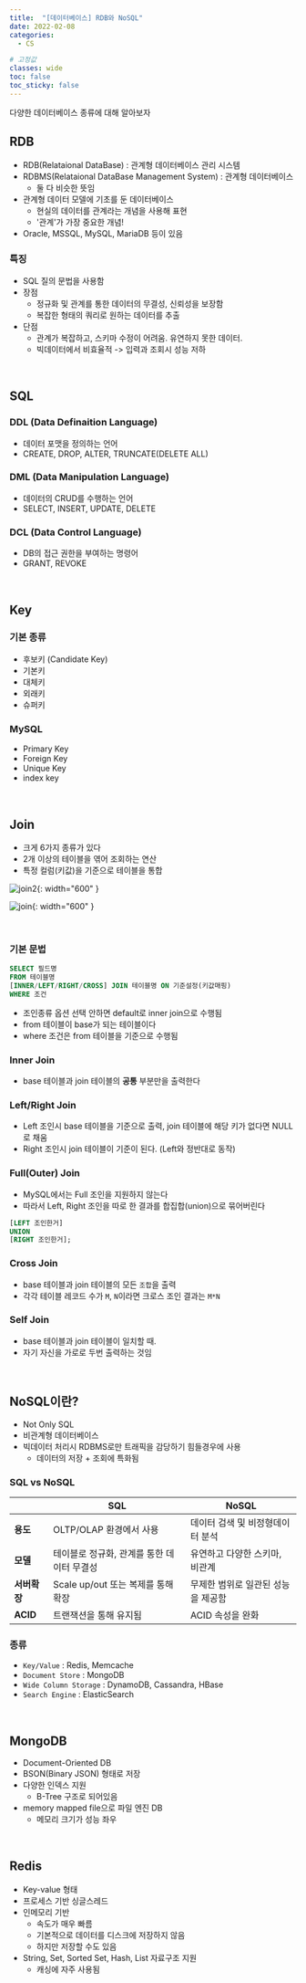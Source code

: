 ```yaml
---
title:  "[데이터베이스] RDB와 NoSQL"
date: 2022-02-08
categories:
  - CS

# 고정값
classes: wide
toc: false
toc_sticky: false
---
```


다양한 데이터베이스 종류에 대해 알아보자

## RDB

- RDB(Relataional DataBase) : 관계형 데이터베이스 관리 시스템
- RDBMS(Relataional DataBase Management System) : 관계형 데이터베이스
    - 둘 다 비슷한 뜻임
- 관계형 데이터 모델에 기초를 둔 데이터베이스
    - 현실의 데이터를 관계라는 개념을 사용해 표현
    - '관계'가 가장 중요한 개념!
- Oracle, MSSQL, MySQL, MariaDB 등이 있음 

### 특징

- SQL 질의 문법을 사용함
- 장점
    - 정규화 및 관계를 통한 데이터의 무결성, 신뢰성을 보장함
    - 복잡한 형태의 쿼리로 원하는 데이터를 추출
- 단점
    - 관계가 복잡하고, 스키마 수정이 어려움. 유연하지 못한 데이터.
    - 빅데이터에서 비효율적 -> 입력과 조회시 성능 저하

<br>

## SQL

### DDL (Data Definaition Language)

- 데이터 포맷을 정의하는 언어
- CREATE, DROP, ALTER, TRUNCATE(DELETE ALL)

### DML (Data Manipulation Language)

- 데이터의 CRUD를 수행하는 언어
- SELECT, INSERT, UPDATE, DELETE

### DCL (Data Control Language) 

- DB의 접근 권한을 부여하는 명령어
- GRANT, REVOKE

<br>

## Key

### 기본 종류

- 후보키 (Candidate Key)
- 기본키 
- 대체키
- 외래키
- 슈퍼키

### MySQL

- Primary Key
- Foreign Key
- Unique Key
- index key

<br>

## Join

- 크게 6가지 종류가 있다
- 2개 이상의 테이블을 엮어 조회하는 연산
- 특정 컬럼(키값)을 기준으로 테이블을 통합

![join2](https://media.vlpt.us/images/sonofhuman20/post/2a3e740f-3083-4cde-aa39-cb6170c50a40/Untitled%200.png){: width="600" }

![join](https://t1.daumcdn.net/cfile/tistory/99219C345BE91A7E32){: width="600" }

<br>

### 기본 문법

```sql
SELECT 필드명
FROM 테이블명
[INNER/LEFT/RIGHT/CROSS] JOIN 테이블명 ON 기준설정(키값매핑)
WHERE 조건
```

- 조인종류 옵션 선택 안하면 default로 inner join으로 수행됨
- from 테이블이 base가 되는 테이블이다
- where 조건은 from 테이블을 기준으로 수행됨

### Inner Join 

- base 테이블과 join 테이블의 **공통** 부분만을 출력한다

### Left/Right Join 

- Left 조인시 base 테이블을 기준으로 출력, join 테이블에 해당 키가 없다면 NULL로 채움
- Right 조인시 join 테이블이 기준이 된다. (Left와 정반대로 동작)

### Full(Outer) Join 

- MySQL에서는 Full 조인을 지원하지 않는다
- 따라서 Left, Right 조인을 따로 한 결과를 합집합(union)으로 묶어버린다

```sql
[LEFT 조인한거]
UNION
[RIGHT 조인한거];
```

### Cross Join 

- base 테이블과 join 테이블의 모든 `조합`을 출력
- 각각 테이블 레코드 수가 `M`, `N`이라면 크로스 조인 결과는 `M*N`

### Self Join 

- base 테이블과 join 테이블이 일치할 때.
- 자기 자신을 가로로 두번 출력하는 것임

<br>

## NoSQL이란?

- Not Only SQL
- 비관계형 데이터베이스
- 빅데이터 처리시 RDBMS로만 트래픽을 감당하기 힘들경우에 사용
    - 데이터의 저장 + 조회에 특화됨

### SQL vs NoSQL

||SQL|NoSQL|
|---|---|---|
|**용도**|OLTP/OLAP 환경에서 사용|데이터 검색 및 비정형데이터 분석|
|**모델**|테이블로 정규화, 관계를 통한 데이터 무결성|유연하고 다양한 스키마, 비관계|
|**서버확장**|Scale up/out 또는 복제를 통해 확장|무제한 범위로 일관된 성능을 제공함|
|**ACID**|트랜잭션을 통해 유지됨|ACID 속성을 완화|

### 종류

- `Key/Value` : Redis, Memcache
- `Document Store` : MongoDB
- `Wide Column Storage` : DynamoDB, Cassandra, HBase
- `Search Engine` : ElasticSearch

<br>

## MongoDB

- Document-Oriented DB
- BSON(Binary JSON) 형태로 저장
- 다양한 인덱스 지원
    - B-Tree 구조로 되어있음
- memory mapped file으로 파일 엔진 DB
    - 메모리 크기가 성능 좌우

<br>

## Redis

- Key-value 형태
- 프로세스 기반 싱글스레드
- 인메모리 기반
    - 속도가 매우 빠름
    - 기본적으로 데이터를 디스크에 저장하지 않음
    - 하지만 저장할 수도 있음
- String, Set, Sorted Set, Hash, List 자료구조 지원
    - 캐싱에 자주 사용됨

<br>

